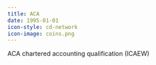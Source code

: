 ```yaml
---
title: ACA
date: 1995-01-01
icon-style: cd-network
icon-image: coins.png
---
```

ACA chartered accounting qualification (ICAEW)